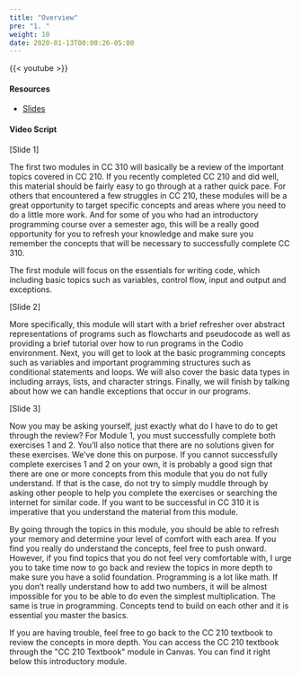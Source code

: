 ```yaml
---
title: "Overview"
pre: "1. "
weight: 10
date: 2020-01-13T00:00:26-05:00
---
```


{{< youtube >}}

#### Resources

* [Slides](/3-cc310/01-review1/01-overview-slides.pptx)

#### Video Script

[Slide 1]

The first two modules in CC 310 will basically be a review of the important topics covered in CC 210. If you recently completed CC 210 and did well, this material should be fairly easy to go through at a rather quick pace. For others that encountered a few struggles in CC 210, these modules will be a great opportunity to target specific concepts and areas where you need to do a little more work. And for some of you who had an introductory programming course over a semester ago, this will be a really good opportunity for you to refresh your knowledge and make sure you remember the concepts that will be necessary to successfully complete CC 310.

The first module will focus on the essentials for writing code, which including basic topics such as variables, control flow, input and output and exceptions.

[Slide 2]

More specifically, this module will start with a brief refresher over abstract representations of programs such as flowcharts and pseudocode as well as providing a brief tutorial over how to run programs in the Codio environment. Next, you will get to look at the basic programming concepts such as variables and important programming structures such as conditional statements and loops. We will also cover the basic data types in including arrays, lists, and character strings. Finally, we will finish by talking about how we can handle exceptions that occur in our programs.

[Slide 3]

Now you may be asking yourself, just exactly what do I have to do to get through the review? For Module 1, you must successfully complete both exercises 1 and 2. You’ll also notice that there are no solutions given for these exercises. We’ve done this on purpose. If you cannot successfully complete exercises 1 and 2 on your own, it is probably a good sign that there are one or more concepts from this module that you do not fully understand. If that is the case, do not try to simply muddle through by asking other people to help you complete the exercises or searching the internet for similar code. If you want to be successful in CC 310 it is imperative that you understand the material from this module.

By going through the topics in this module, you should be able to refresh your memory and determine your level of comfort with each area. If you find you really do understand the concepts, feel free to push onward. However, if you find topics that you do not feel very comfortable with, I urge you to take time now to go back and review the topics in more depth to make sure you have a solid foundation. Programming is a lot like math. If you don’t really understand how to add two numbers, it will be almost impossible for you to be able to do even the simplest multiplication. The same is true in programming. Concepts tend to build on each other and it is essential you master the basics.

If you are having trouble, feel free to go back to the CC 210 textbook to review the concepts in more depth. You can access the CC 210 textbook through the "CC 210 Textbook" module in Canvas. You can find it right below this introductory module. 
